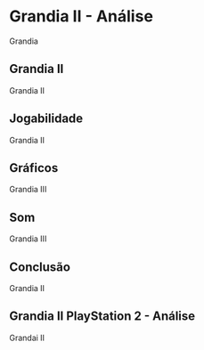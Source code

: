 ---
---

# Grandia II - Análise

Grandia

## Grandia II

Grandia II

## Jogabilidade

Grandia II

## Gráficos

Grandia III

## Som

Grandia III

## Conclusão

Grandia II

## Grandia II PlayStation 2 - Análise

Grandai II
